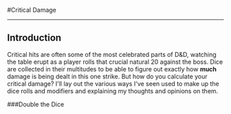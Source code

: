 #Critical Damage

* * *

## Introduction
Critical hits are often some of the most celebrated parts of D&D, watching the table erupt as a player rolls that crucial natural 20 against the boss. Dice are collected in their
multitudes to be able to figure out exactly how **much** damage is being dealt in this one strike. But how do you calculate your critical damage? I'll lay out the various ways I've seen
used to make up the dice rolls and modifiers and explaining my thoughts and opinions on them.

###Double the Dice
